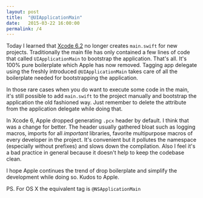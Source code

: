 ```yaml
---
layout: post
title:  "@UIApplicationMain"
date:   2015-03-22 16:00:00
permalink: /4
---
```

Today I learned that [Xcode 6.2](https://developer.apple.com/library/ios/releasenotes/DeveloperTools/RN-Xcode/Chapters/xc6_release_notes.html) no longer creates `main.swift` for new projects. Traditionally the main file has only contained a few lines of code that called `UIApplicationMain` to bootstrap the application. That's all. It's 100% pure boilerplate which Apple has now removed. Tagging app delegate using the freshly introduced `@UIApplicationMain` takes care of all the boilerplate needed for bootstrapping the application.

In those rare cases when you do want to execute some code in the main, it's still possible to add  `main.swift` to the project manually and bootstrap the application the old fashioned way. Just remember to delete the attribute from the application delegate while doing that.

In Xcode 6, Apple dropped generating `.pcx` header by default. I think that was a change for better. The header usually gathered bloat such as logging macros, imports for all *important* libraries, favorite multipurpose macros of every developer in the project. It's convenient but it pollutes the namespace (especially without prefixes) and slows down the compilation. Also I feel it's a bad practice in general because it doesn't help to keep the codebase clean.

I hope Apple continues the trend of drop boilerplate and simplify the development while doing so. Kudos to Apple.

PS. For OS X the equivalent tag is `@NSApplicationMain`
